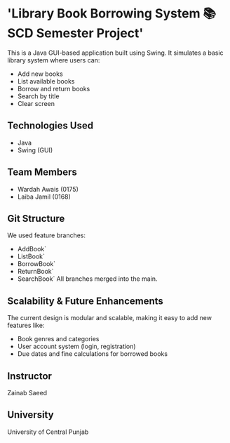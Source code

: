 # 'Library Book Borrowing System 📚 SCD Semester Project'

This is a Java GUI-based application built using Swing. It simulates a basic library system where users can:

- Add new books
- List available books
- Borrow and return books
- Search by title
- Clear screen

## Technologies Used
- Java
- Swing (GUI)

## Team Members
- Wardah Awais (0175)
- Laiba Jamil (0168)

## Git Structure
We used feature branches:
- AddBook`
- ListBook`
- BorrowBook`
- ReturnBook`
- SearchBook`
All branches merged into the main.

##  Scalability & Future Enhancements
The current design is modular and scalable, making it easy to add new features like:
- Book genres and categories
- User account system (login, registration)
- Due dates and fine calculations for borrowed books

## Instructor
Zainab Saeed

## University
University of Central Punjab
